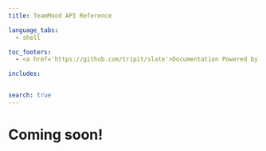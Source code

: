 ```yaml
---
title: TeamMood API Reference

language_tabs:
  - shell

toc_footers:
  - <a href='https://github.com/tripit/slate'>Documentation Powered by Slate</a>

includes:


search: true
---
```


# Coming soon!

